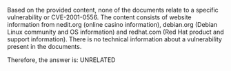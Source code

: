 Based on the provided content, none of the documents relate to a specific vulnerability or CVE-2001-0556. The content consists of website information from nedit.org (online casino information), debian.org (Debian Linux community and OS information) and redhat.com (Red Hat product and support information). There is no technical information about a vulnerability present in the documents.

Therefore, the answer is: UNRELATED